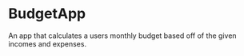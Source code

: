 # BudgetApp
An app that calculates a users monthly budget based off of the given incomes and expenses.
